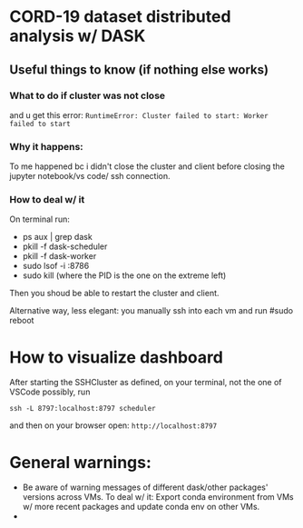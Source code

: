 # CORD-19 dataset distributed analysis w/ DASK

## Useful things to know (if nothing else works)

### What to do if cluster was not close 

and u get this error: `RuntimeError: Cluster failed to start: Worker failed to start`

### Why it happens:
 
To me happened bc i didn't close the cluster and client before closing the jupyter notebook/vs code/ ssh connection.

### How to deal w/ it

On terminal run:
 - ps aux | grep dask
 - pkill -f dask-scheduler
 - pkill -f dask-worker
 - sudo lsof -i :8786
 - sudo kill <PID>  (where the PID is the one on the extreme left)

Then you shoud be able to restart the cluster and client.

Alternative way, less elegant: you manually ssh into each vm and run #sudo reboot


# How to visualize dashboard

After starting the SSHCluster as defined, on your terminal, not the one of VSCode possibly, run

`ssh -L 8797:localhost:8797 scheduler`

and then on your browser open: `http://localhost:8797`

# General warnings:

- Be aware of warning messages of different dask/other packages' versions across VMs. To deal w/ it: Export conda environment from VMs w/ more recent packages and update conda env on other VMs.
-
